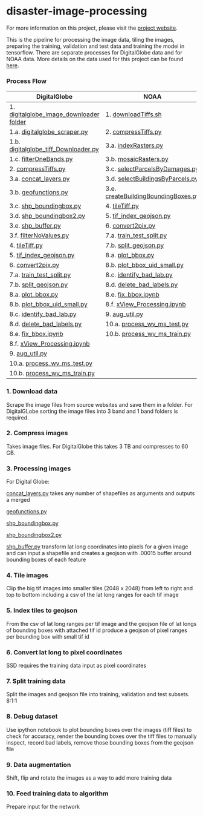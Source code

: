 # disaster-image-processing

For more information on this project, please visit the [project website](https://dds-lab.github.io/disaster-damage-detection/).

This is the pipeline for processing the image data, tiling the images, preparing the training, validation and test data and training the model in tensorflow.  There are separate processes for DigitalGlobe data and for NOAA data.  More details on the data used for this project can be found [here](https://github.com/DDS-Lab/disaster-image-processing/blob/master/data.md). 

### Process Flow

| DigitalGlobe | NOAA |
| --------------------- | --------------------|
|1. [digitalglobe_image_downloader folder](https://github.com/DDS-Lab/disaster-image-processing/tree/master/scripts/digitalglobe_image_downloader)|1. [downloadTiffs.sh](https://github.com/DDS-Lab/disaster-image-processing/blob/master/scripts/raster-processing/raster_downloading/downloadTiffs.sh)|
|1.a. [digitalglobe_scraper.py](https://github.com/DDS-Lab/disaster-image-processing/blob/master/scripts/digitalglobe_image_downloader/digitalglobe_scraper.py)|2. [compressTiffs.py](https://github.com/DDS-Lab/disaster-image-processing/blob/master/scripts/raster-processing/raster_utilities/compressTiffs.py)|
|1.b. [digitalglobe_tiff_Downloader.py](https://github.com/DDS-Lab/disaster-image-processing/blob/master/scripts/digitalglobe_image_downloader/digitalglobe_tiff_downloader.py)|3.a. [indexRasters.py](https://github.com/DDS-Lab/disaster-image-processing/blob/master/scripts/raster-processing/raster_indexing/indexRasters.py)|
|1.c. [filterOneBands.py](https://github.com/DDS-Lab/disaster-image-processing/blob/master/scripts/raster-processing/raster_sorting/filterOneBands.py)|3.b. [mosaicRasters.py](https://github.com/DDS-Lab/disaster-image-processing/blob/master/scripts/raster-processing/raster_mosaicking/mosaicRasters.py)|
|2. [compressTiffs.py](https://github.com/DDS-Lab/disaster-image-processing/blob/master/scripts/raster-processing/raster_utilities/compressTiffs.py)|3.c. [selectParcelsByDamages.py](https://github.com/DDS-Lab/disaster-image-processing/blob/master/scripts/training-data-processing/training_set_creation/selectParcelsByDamages.py)|
|3.a. [concat_layers.py](https://github.com/DDS-Lab/disaster-image-processing/blob/master/scripts/utils/concat_layers.py)|3.d. [selectBuildingsByParcels.py](https://github.com/DDS-Lab/disaster-image-processing/blob/master/scripts/training-data-processing/training_set_creation/selectBuildingsByParcels.py)|
|3.b. [geofunctions.py](https://github.com/DDS-Lab/disaster-image-processing/blob/master/scripts/utils/geofunctions.py)|3.e. [createBuildingBoundingBoxes.py](https://github.com/DDS-Lab/disaster-image-processing/blob/master/scripts/training-data-processing/training_set_creation/createBuildingBoundingBoxes.py)|
|3.c. [shp_boundingbox.py](https://github.com/DDS-Lab/disaster-image-processing/blob/master/scripts/utils/shp_boundingbox.py)|4. [tileTiff.py](https://github.com/DDS-Lab/disaster-image-processing/blob/master/scripts/raster-processing/raster_tiling/tileTiff.py)|
|3.d. [shp_boundingbox2.py](https://github.com/DDS-Lab/disaster-image-processing/blob/master/scripts/utils/shp_boundingbox2.py)|5. [tif_index_geojson.py](https://github.com/DDS-Lab/disaster-image-processing/blob/master/scripts/tif_index_geojson.py)|
|3.e. [shp_buffer.py](https://github.com/DDS-Lab/disaster-image-processing/blob/master/scripts/utils/shp_buffer.py)|6. [convert2pix.py](https://github.com/DDS-Lab/disaster-image-processing/blob/master/scripts/utils/convert2pix.py)|
|3.f. [filterNoValues.py](https://github.com/DDS-Lab/disaster-image-processing/blob/master/scripts/raster-processing/raster_sorting/filterNoValues.py)|7.a. [train_test_split.py](https://github.com/DDS-Lab/harvey_data_process/blob/master/train_test_split.py)|
|4. [tileTiff.py](https://github.com/DDS-Lab/disaster-image-processing/blob/master/scripts/raster-processing/raster_tiling/tileTiff.py)|7.b. [split_geojson.py](https://github.com/DDS-Lab/harvey_data_process/blob/master/split_geojson.py)|
|5. [tif_index_geojson.py](https://github.com/DDS-Lab/disaster-image-processing/blob/master/scripts/tif_index_geojson.py)|8.a. [plot_bbox.py](https://github.com/DDS-Lab/harvey_data_process/blob/master/plot_bbox.py)|
|6. [convert2pix.py](https://github.com/DDS-Lab/disaster-image-processing/blob/master/scripts/utils/convert2pix.py)|8.b. [plot_bbox_uid_small.py](https://github.com/DDS-Lab/harvey_data_process/blob/master/plot_bbox_uid_small.py)|
|7.a. [train_test_split.py](https://github.com/DDS-Lab/harvey_data_process/blob/master/train_test_split.py)|8.c. [identify_bad_lab.py](https://github.com/DDS-Lab/harvey_data_process/blob/master/identify_bad_labels.py)|
|7.b. [split_geojson.py](https://github.com/DDS-Lab/harvey_data_process/blob/master/split_geojson.py)|8.d. [delete_bad_labels.py](https://github.com/DDS-Lab/harvey_data_process/blob/master/delete_bad_labels.py)|
|8.a. [plot_bbox.py](https://github.com/DDS-Lab/harvey_data_process/blob/master/plot_bbox.py)|8.e. [fix_bbox.ipynb](https://github.com/DDS-Lab/harvey_data_process/blob/master/fix_bbox.ipynb)|
|8.b. [plot_bbox_uid_small.py](https://github.com/DDS-Lab/harvey_data_process/blob/master/plot_bbox_uid_small.py)|8.f. [xView_Processing.ipynb](https://github.com/DDS-Lab/harvey_data_process/blob/master/xView_Processing.ipynb)|
|8.c. [identify_bad_lab.py](https://github.com/DDS-Lab/harvey_data_process/blob/master/identify_bad_labels.py)|9. [aug_util.py](https://github.com/DDS-Lab/harvey_data_process/blob/master/aug_util.py)|
|8.d. [delete_bad_labels.py](https://github.com/DDS-Lab/harvey_data_process/blob/master/delete_bad_labels.py)|10.a. [process_wv_ms_test.py](https://github.com/DDS-Lab/harvey_data_process/blob/master/process_wv_ms_test.py)|
|8.e. [fix_bbox.ipynb](https://github.com/DDS-Lab/harvey_data_process/blob/master/fix_bbox.ipynb)|10.b. [process_wv_ms_train.py](https://github.com/DDS-Lab/harvey_data_process/blob/master/process_wv_ms_train.py)|
|8.f. [xView_Processing.ipynb](https://github.com/DDS-Lab/harvey_data_process/blob/master/xView_Processing.ipynb)||
|9. [aug_util.py](https://github.com/DDS-Lab/harvey_data_process/blob/master/aug_util.py)||
|10.a. [process_wv_ms_test.py](https://github.com/DDS-Lab/harvey_data_process/blob/master/process_wv_ms_test.py)||
|10.b. [process_wv_ms_train.py](https://github.com/DDS-Lab/harvey_data_process/blob/master/process_wv_ms_train.py)||

### 1. Download data

Scrape the image files from source websites and save them in a folder.  For DigitalGLobe sorting the image files into 3 band and 1 band folders is required.

### 2. Compress images

Takes image files.  For DigitalGlobe this takes 3 TB and compresses to 60 GB.

### 3. Processing images

For Digital Globe:

[concat_layers.py](https://github.com/DDS-Lab/disaster-image-processing/blob/master/utils/concat_layers.py) takes any number of shapefiles as arguments and outputs a merged

[geofunctions.py](https://github.com/DDS-Lab/disaster-image-processing/blob/master/utils/geofunctions.py)

[shp_boundingbox.py](https://github.com/DDS-Lab/disaster-image-processing/blob/master/utils/shp_boundingbox.py)

[shp_boundingbox2.py](https://github.com/DDS-Lab/disaster-image-processing/blob/master/utils/shp_boundingbox2.py)

[shp_buffer.py](https://github.com/DDS-Lab/disaster-image-processing/blob/master/utils/shp_buffer.py) transform lat long coordinates into pixels for a given image and can input a shapefile and creates a geojson with .00015 buffer around bounding boxes of each feature

### 4. Tile images

Clip the big tif images into smaller tiles (2048 x 2048) from left to right and top to bottom including a csv of the lat long ranges for each tif image

### 5. Index tiles to geojson

From the csv of lat long ranges per tif image and the geojson file of lat longs of bounding boxes with attached tif id produce a geojson of pixel ranges per bounding box with small tif id

### 6. Convert lat long to pixel coordinates

SSD requires the training data input as pixel coordinates

### 7. Split training data

Split the images and geojson file into training, validation and test subsets.  8:1:1

### 8. Debug dataset

Use ipython notebook to plot bounding boxes over the images (tiff files) to check for accuracy, render the bounding boxes over the tiff files to manually inspect, record bad labels, remove those bounding boxes from the geojson file

### 9. Data augmentation

Shift, flip and rotate the images as a way to add more training data

### 10. Feed training data to algorithm
Prepare input for the network

